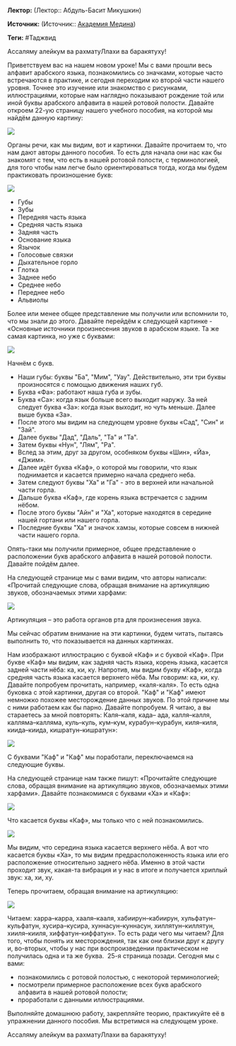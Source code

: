 **Лектор:** (Лектор:: Абдуль-Басит Микушкин)

**Источник:** (Источник:: [Академия Медина](https://web.medinaschool.org/school/))

**Теги:** #Таджвид

Ассаляму алейкум ва рахматуЛлахи ва баракятуху!


Приветствуем вас на нашем новом уроке! Мы с вами прошли весь алфавит арабского языка, познакомились со значками, которые часто встречаются в практике, и сегодня переходим ко второй части нашего уровня. Точнее это изучение или знакомство с рисунками, иллюстрациями, которые нам наглядно показывают рождение той или иной буквы арабского алфавита в нашей ротовой полости. Давайте откроем 22-ую страницу нашего учебного пособия, на которой мы найдём данную картину:


![](https://medinaschool.org/files/images/2019/08/1aefe6f9b086b20b1a55e0f3014673fe.png)


Органы речи, как мы видим, вот и картинки. Давайте прочитаем то, что нам дают авторы данного пособия. То есть для начала они нас как бы знакомят с тем, что есть в нашей ротовой полости, с терминологией, для того чтобы нам легче было ориентироваться тогда, когда мы будем практиковать произношение букв:


![](https://medinaschool.org/files/images/2019/08/643f2f43629dc5201f30d76a7c11a1b3.png)


* Губы
* Зубы
* Передняя часть языка
* Средняя часть языка
* Задняя часть
* Основание языка
* Язычок
* Голосовые связки
* Дыхательное горло
* Глотка
* Заднее небо
* Среднее небо
* Переднее небо
* Альвиолы


Более или менее общее представление мы получили или вспомнили то, что мы знали до этого. Давайте перейдём к следующей картинке - «Основные источники произнесения звуков в арабском языке. Та же самая картинка, но уже с буквами:


![](https://medinaschool.org/files/images/2019/08/37d1847744e192b75f13ba13cfccadcc.png)


Начнём с букв.


* Наши губы: буквы "Ба", "Мим", "Уау". Действительно, эти три буквы произносятся с помощью движения наших губ.
* Буква «Фа»: работают наша губа и зубы.
* Буква «Са»: когда язык больше всего выходит наружу. За ней следует буква «За»: когда язык выходит, но чуть меньше. Далее выше буква «За».
* После этого мы видим на следующем уровне буквы «Сад", "Син" и "Зай".
* Далее буквы "Дад", "Даль", "Та" и "Та".
* Затем буквы «Нун", "Лям", "Ра".
* Вслед за этим, друг за другом, особняком буквы «Шин», «Йа», «Джим».
* Далее идёт буква «Каф», о которой мы говорили, что язык поднимается и касается примерно начала среднего неба.
* Затем следуют буквы "Ха" и "Га" - это в верхней или начальной части горла.
* Дальше буква «Каф», где корень языка встречается с задним нёбом.
* После этого буквы "Айн" и "Ха", которые находятся в середине нашей гортани или нашего горла.
* Последние буквы "Ха" и значок хамзы, которые совсем в нижней части нашего горла.


Опять-таки мы получили примерное, общее представление о расположении букв арабского алфавита в нашей ротовой полости. Давайте пойдём далее.


На следующей странице мы с вами видим, что авторы написали: «Прочитай следующие слова, обращая внимание на артикуляцию звуков, обозначаемых этими харфами:


![](https://medinaschool.org/files/images/2019/08/2fefc295b250c770ca909f59baaaa380.png)


Артикуляция – это работа органов рта для произнесения звука.


Мы сейчас обратим внимание на эти картинки, будем читать, пытаясь выполнить то, что показывается на данных картинках.


Нам изображают иллюстрацию с буквой «Каф» и с буквой «Каф». При букве «Каф» мы видим, как задняя часть языка, корень языка, касается задней части нёба: ка, ки, ку. Напротив, мы видим букву «Каф», когда средняя часть языка касается верхнего нёба. Мы говорим: ка, ки, ку.  Давайте попробуем прочитать, например, «каля-каля». То есть одна буковка с этой картинки, другая со второй. "Каф" и "Каф" имеют немножко похожее месторождение данных звуков. По этой причине мы с ними работаем как бы парно. Давайте попробуем. Я читаю, а вы стараетесь за мной повторять: Каля–каля, када– ада, калля–калля, калляма–калляма, куль–куль, кум–кум, курабун–курабун, киля–киля, киида–киида, кишратун–кишратун»:


![](https://medinaschool.org/files/images/2019/08/ac0bd76fefb912c736f30964eeca2d2a.png)


С буквами "Каф" и "Каф" мы поработали, переключаемся на следующие буквы.


На следующей странице нам также пишут: «Прочитайте следующие слова, обращая внимание на артикуляцию звуков, обозначаемых этими харфами». Давайте познакомимся с буквами «Ха» и «Каф»:


![](https://medinaschool.org/files/images/2019/08/855bbc1fc93c69a0d70c0e0bf6c23967.png)


Что касается буквы «Каф», мы только что с ней познакомились.


![](https://medinaschool.org/files/images/2019/08/ba478eeff569d0cc737c0046f1311f4c.png)


Мы видим, что середина языка касается верхнего нёба. А вот что касается буквы «Ха», то мы видим предрасположенность языка или его расположение относительно заднего нёба. Именно в этой части проходит звук, какая-та вибрация и у нас в итоге и получается хриплый звук: ха, хи, ху.


Теперь прочитаем, обращая внимание на артикуляцию:


![](https://medinaschool.org/files/images/2019/08/868fdddac8c79baf0d225932c1389953.png)


Читаем: харра–карра, хааля–кааля, хабиирун–кабиирун, хульфатун–кульфатун, хусира–кусира, хуннасун–куннасун, хиллятун–киллятун, хииля–кииля, хиффатун–киффатун». То есть ради чего мы читаем? Для того, чтобы понять их месторождения, так как они близки друг к другу и, во-вторых, чтобы у нас при воспроизведении практическом не получилась одна и та же буква.  25-я страница позади. Сегодня мы с вами:


* познакомились с ротовой полостью, с некоторой терминологией;
* посмотрели примерное расположение всех букв арабского алфавита в нашей ротовой полости;
* проработали с данными иллюстрациями.


Выполняйте домашнюю работу, закрепляйте теорию, практикуйте её в упражнении данного пособия. Мы встретимся на следующем уроке.


Ассаляму алейкум ва рахматуЛлахи ва баракятуху! 


